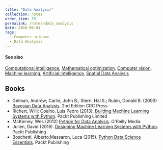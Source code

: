 ```yaml
---
title: "Data Analysis"
collection: notes
order_item: 50
permalink: /notes/data_analysis
date: 2016-06-01
Tags:
  - Computer science
  - Data Analysis
---
```





#### See also
[Computational intelligence](/notes/computational_intelligence), [Mathematical optimization](/notes/mathematical_optimization), [Computer vision](/notes/computer_vision), [Machine learning](/notes/machine_learning), [Artificial Intelligence](/notes/artificial_intelligence), [Spatial Data Analysis](/notes/spatial_data_analysis)






## Books
* Gelman, Andrew; Carlin, John B.; Stern, Hal S.; Rubin, Donald B. (2003) [Bayesian Data Analysis](https://www.goodreads.com/book/show/619590.Bayesian_Data_Analysis). 2nd Edition CRC Press
* Richert, Willi; Coelho, Luis Pedro (2013). [Building Machine Learning Systems with Python](https://www.goodreads.com/book/show/18248285-building-machine-learning-systems-with-python). Packt Publishing Limited
* McKinney, Wes (2012) [Python for Data Analysis](https://www.goodreads.com/book/show/14744694-python-for-data-analysis). O'Reilly Media
* Julien, David (2016). [Designing Machine Learning Systems with Python](https://www.goodreads.com/book/show/29902360-designing-machine-learning-systems-with-python). Packt Publishing
* Boschetti, Alberto;Massaron, Luca (2015). [Python Data Science Essentials](https://www.goodreads.com/book/show/25527772-python-data-science-essentials). Packt Publishing


